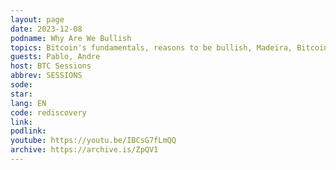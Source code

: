 ```yaml
---
layout: page
date: 2023-12-08
podname: Why Are We Bullish
topics: Bitcoin's fundamentals, reasons to be bullish, Madeira, Bitcoin Atlantis, OpenSats, and Sovereign Engineering
guests: Pablo, Andre
host: BTC Sessions
abbrev: SESSIONS
sode: 
star: 
lang: EN
code: rediscovery
link: 
podlink: 
youtube: https://youtu.be/IBCsG7fLmQQ
archive: https://archive.is/ZpQV1
---
```


